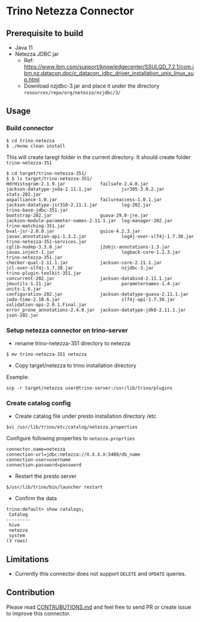 # Trino Netezza Connector

## Prerequisite to build
- Java 11
- Netezza JDBC jar 
  - Ref: https://www.ibm.com/support/knowledgecenter/SSULQD_7.2.1/com.ibm.nz.datacon.doc/c_datacon_jdbc_driver_installation_unix_linux_sup.html
  - Download nzjdbc-3.jar and place it under the directory `resources/repo/org/netezza/nzjdbc/3/`
  
## Usage

### Build connector

```
$ cd trino-netezza
$ ./mvnw clean install
```

This will create taregt folder in the current directory. It should create folder `trino-netezza-351`

```
$ cd target/trino-netezza-351/
$ $ ls target/trino-netezza-351/
HdrHistogram-2.1.9.jar             failsafe-2.4.0.jar                 jackson-datatype-joda-2.11.1.jar           jsr305-3.0.2.jar             stats-202.jar
aopalliance-1.0.jar                failureaccess-1.0.1.jar            jackson-datatype-jsr310-2.11.1.jar         log-202.jar                  trino-base-jdbc-351.jar
bootstrap-202.jar                  guava-29.0-jre.jar                 jackson-module-parameter-names-2.11.1.jar  log-manager-202.jar          trino-matching-351.jar
bval-jsr-2.0.0.jar                 guice-4.2.3.jar                    javax.annotation-api-1.3.2.jar             log4j-over-slf4j-1.7.30.jar  trino-netezza-351-services.jar
cglib-nodep-3.3.0.jar              j2objc-annotations-1.3.jar         javax.inject-1.jar                         logback-core-1.2.3.jar       trino-netezza-351.jar
checker-qual-2.11.1.jar            jackson-core-2.11.1.jar            jcl-over-slf4j-1.7.30.jar                  nzjdbc-3.jar                 trino-plugin-toolkit-351.jar
concurrent-202.jar                 jackson-databind-2.11.1.jar        jmxutils-1.21.jar                          parameternames-1.4.jar       units-1.6.jar
configuration-202.jar              jackson-datatype-guava-2.11.1.jar  joda-time-2.10.6.jar                       slf4j-api-1.7.30.jar         validation-api-2.0.1.Final.jar
error_prone_annotations-2.4.0.jar  jackson-datatype-jdk8-2.11.1.jar   json-202.jar
```

### Setup netezza connector on trino-server
- rename trino-netezza-351 directory to netezza
```
$ mv trino-netezza-351 netezza
```

- Copy target/netezza to trino installation directory 

Example:
```
scp -r target/netezza user@trino-server:/usr/lib/trino/plugins
```

### Create catalog config
- Create catalog file under presto installation directory /etc

```
$vi /usr/lib/trino/etc/catalog/netezza.properties
```

Configure following properties to `netezza.proprties`

```
connector.name=netezza
connection-url=jdbc:netezza://X.X.X.X:5480/db_name
connection-user=username
connection-password=password
```

- Restart the presto server

```
$/usr/lib/trino/bin/launcher restart
```

- Confirm the data
```
trino:default> show catalogs;
 Catalog 
---------
 hive    
 netezza 
 system  
(3 rows)

```

## Limitations
- Currently this connector does not support `DELETE` and `UPDATE` queries.

## Contribution
Please read [CONTRUBUTIONS.md](CONTRIBUTING.md) and feel free to send PR or create issue to improve this connector. 


